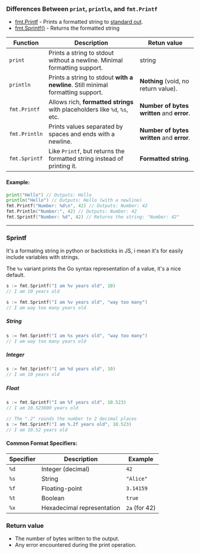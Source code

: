 ### **Differences Between `print`, `println`, and `fmt.Printf`**
- [fmt.Printf](https://pkg.go.dev/fmt#Printf) - Prints a formatted string to [standard out](https://stackoverflow.com/questions/3385201/confused-about-stdin-stdout-and-stderr).
- [fmt.Sprintf()](https://pkg.go.dev/fmt#Sprintf) - Returns the formatted string

| **Function**  | **Description**                                                                 | Retun value                                |
| ------------- | ------------------------------------------------------------------------------- | ------------------------------------------ |
| `print`       | Prints a string to stdout without a newline. Minimal formatting support.        | string                                     |
| `println`     | Prints a string to stdout **with a newline**. Still minimal formatting support. | **Nothing** (void, no return value).       |
| `fmt.Printf`  | Allows rich, **formatted strings** with placeholders like `%d`, `%s`, etc.      | **Number of bytes written** and **error**. |
| `fmt.Println` | Prints values separated by spaces and ends with a newline.                      | **Number of bytes written** and **error**. |
| `fmt.Sprintf` | Like `Printf`, but returns the formatted string instead of printing it.         | **Formatted string**.                      |

#### Example:

```go
print("Hello") // Outputs: Hello
println("Hello") // Outputs: Hello (with a newline)
fmt.Printf("Number: %d\n", 42) // Outputs: Number: 42
fmt.Println("Number:", 42) // Outputs: Number: 42
fmt.Sprintf("Number: %d", 42) // Returns the string: "Number: 42"
```

---
### Sprintf
It's a formating string in python or backsticks in JS, i mean it's for easily include variables with strings.

The `%v` variant prints the Go syntax representation of a value, it's a nice default.
```go
s := fmt.Sprintf("I am %v years old", 10)
// I am 10 years old

s := fmt.Sprintf("I am %v years old", "way too many")
// I am way too many years old
```

##### String
```go
s := fmt.Sprintf("I am %s years old", "way too many")
// I am way too many years old
```

##### Integer
```go
s := fmt.Sprintf("I am %d years old", 10)
// I am 10 years old
```

##### Float
```go
s := fmt.Sprintf("I am %f years old", 10.523)
// I am 10.523000 years old

// The ".2" rounds the number to 2 decimal places
s := fmt.Sprintf("I am %.2f years old", 10.523)
// I am 10.52 years old
```
#### Common Format Specifiers:

|**Specifier**|**Description**|**Example**|
|---|---|---|
|`%d`|Integer (decimal)|`42`|
|`%s`|String|`"Alice"`|
|`%f`|Floating-point|`3.14159`|
|`%t`|Boolean|`true`|
|`%x`|Hexadecimal representation|`2a` (for 42)|
### Return value
- The number of bytes written to the output.
- Any error encountered during the print operation.